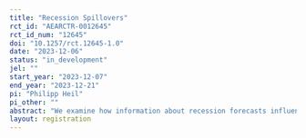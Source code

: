 ```yaml
---
title: "Recession Spillovers"
rct_id: "AEARCTR-0012645"
rct_id_num: "12645"
doi: "10.1257/rct.12645-1.0"
date: "2023-12-06"
status: "in_development"
jel: ""
start_year: "2023-12-07"
end_year: "2023-12-21"
pi: "Philipp Heil"
pi_other: ""
abstract: "We examine how information about recession forecasts influences macroeconomic expectations of experts. We run a large-scale international surveys among economic experts and measure the effects of information about foreign recession probabilities on expectations about recession probabilities in your home country. Implications for policy advice is also examined. "
layout: registration
---
```



